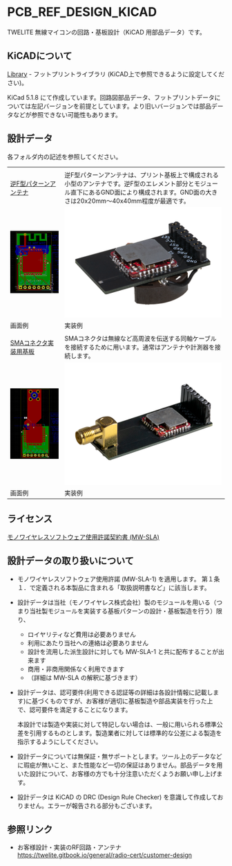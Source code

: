 # PCB_REF_DESIGN_KICAD
TWELITE 無線マイコンの回路・基板設計（KiCAD 用部品データ）です。



## KiCADについて

[Library](./Library) - フットプリントライブラリ (KiCAD上で参照できるように設定してください)。

KiCad 5.1.8 にて作成しています。回路図部品データ、フットプリントデータについては左記バージョンを前提としています。より旧いバージョンでは部品データなどが参照できない可能性もあります。



## 設計データ

各フォルダ内の記述を参照してください。

|                                            |                                                              |
| ------------------------------------------ | ------------------------------------------------------------ |
|                                            |                                                              |
| [逆F型パターンアンテナ](TWELITE_REV_F_ANT) | 逆F型パターンアンテナは、プリント基板上で構成される小型のアンテナです。逆F型のエレメント部分とモジュール直下にあるGND面により構成されます。GND面の大きさは20x20mm～40x40mm程度が最適です。 |
| ![](TWELITE_REV_F_ANT/img_kicad.png)       | ![](TWELITE_REV_F_ANT/img_mod.png)                           |
| 画面例                                     | 実装例                                                       |
|                                            |                                                              |
| [SMAコネクタ実装用基板](TWELITE_SMA_CONN)  | SMAコネクタは無線など高周波を伝送する同軸ケーブルを接続するために用います。通常はアンテナや計測器を接続します。 |
| ![](TWELITE_SMA_CONN/img_kicad.png)        | ![](TWELITE_SMA_CONN/img_mod.png)                            |
| 画面例                                     | 実装例                                                       |



## ライセンス

[モノワイヤレスソフトウェア使用許諾契約書 (MW-SLA)](License)



## 設計データの取り扱いについて

 - モノワイヤレスソフトウェア使用許諾 (MW-SLA-1) を適用します。
   第１条１．で定義される本製品に含まれる「取扱説明書など」に該当します。

 - 設計データは当社（モノワイヤレス株式会社）製のモジュールを用いる（つまり当社製モジュールを実装する基板パターンの設計・基板製造を行う）限り、

   - ロイヤリティなど費用は必要ありません
   - 利用にあたり当社への連絡は必要ありません
   - 設計を流用した派生設計に対しても MW-SLA-1 と共に配布することが出来ます
   - 商用・非商用関係なく利用できます
   - （詳細は MW-SLA の解釈に基づきます）

 - 設計データは、認可要件(利用できる認証等の詳細は各設計情報に記載します)に基づくものですが、お客様が適切に基板製造や部品実装を行った上で、認可要件を満足することになります。

   本設計では製造や実装に対して特記しない場合は、一般に用いられる標準公差を引用するものとします。製造業者に対しては標準的な公差による製造を指示するようにしてください。
   
- 設計データについては無保証・無サポートとします。ツール上のデータなどに瑕疵が無いこと、また性能など一切の保証はありません。部品データを用いた設計について、お客様の方でも十分注意いただくようお願い申し上げます。

- 設計データは KiCAD の DRC (Design Rule Checker) を意識して作成しておりません。エラーが報告される部分もございます。




## 参照リンク

 - お客様設計・実装のRF回路・アンテナ
   https://twelite.gitbook.io/general/radio-cert/customer-design

   
   